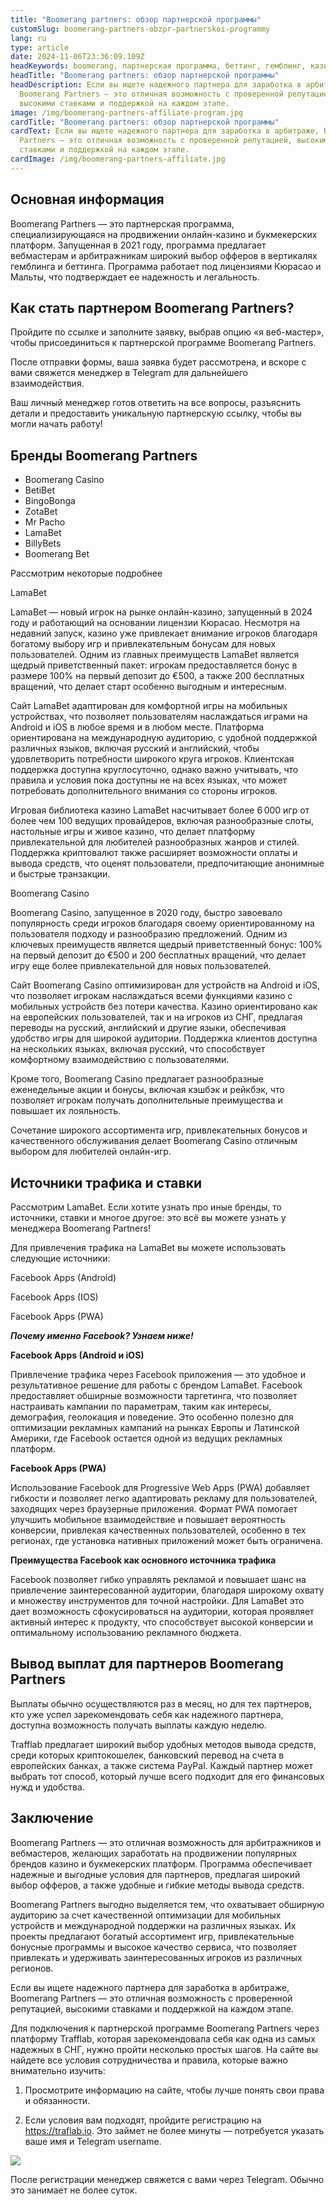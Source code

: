 ```yaml
---
title: "Boomerang partners: обзор партнерской программы"
customSlug: boomerang-partners-obzpr-partnerskoi-programmy
lang: ru
type: article
date: 2024-11-06T23:36:09.109Z
headKeywords: boomerang, партнерская программа, беттинг, гемблинг, казино
headTitle: "Boomerang partners: обзор партнерской программы"
headDescription: Если вы ищете надежного партнера для заработка в арбитраже,
  Boomerang Partners — это отличная возможность с проверенной репутацией,
  высокими ставками и поддержкой на каждом этапе.
image: /img/boomerang-partners-affiliate-program.jpg
cardTitle: "Boomerang partners: обзор партнерской программы"
cardText: Если вы ищете надежного партнера для заработка в арбитраже, Boomerang
  Partners — это отличная возможность с проверенной репутацией, высокими
  ставками и поддержкой на каждом этапе.
cardImage: /img/boomerang-partners-affiliate.jpg
---
```



## Основная информация 

Boomerang Partners — это партнерская программа, специализирующаяся на продвижении онлайн-казино и букмекерских платформ. Запущенная в 2021 году, программа предлагает вебмастерам и арбитражникам широкий выбор офферов в вертикалях гемблинга и беттинга. Программа работает под лицензиями Кюрасао и Мальты, что подтверждает ее надежность и легальность.



## Как стать партнером Boomerang Partners?

Пройдите по ссылке и заполните заявку, выбрав опцию «я веб-мастер», чтобы присоединиться к партнерской программе Boomerang Partners. 

После отправки формы, ваша заявка будет рассмотрена, и вскоре с вами свяжется менеджер в Telegram для дальнейшего взаимодействия. 

Ваш личный менеджер готов ответить на все вопросы, разъяснить детали и предоставить уникальную партнерскую ссылку, чтобы вы могли начать работу!



## Бренды Boomerang Partners

* Boomerang Casino
* BetiBet
* BingoBonga
* ZotaBet
* Mr Pacho
* LamaBet
* BillyBets
* Boomerang Bet

Рассмотрим некоторые подробнее 

LamaBet

LamaBet — новый игрок на рынке онлайн-казино, запущенный в 2024 году и работающий на основании лицензии Кюрасао. Несмотря на недавний запуск, казино уже привлекает внимание игроков благодаря богатому выбору игр и привлекательным бонусам для новых пользователей. Одним из главных преимуществ LamaBet является щедрый приветственный пакет: игрокам предоставляется бонус в размере 100% на первый депозит до €500, а также 200 бесплатных вращений, что делает старт особенно выгодным и интересным.

Сайт LamaBet адаптирован для комфортной игры на мобильных устройствах, что позволяет пользователям наслаждаться играми на Android и iOS в любое время и в любом месте. Платформа ориентирована на международную аудиторию, с удобной поддержкой различных языков, включая русский и английский, чтобы удовлетворить потребности широкого круга игроков. Клиентская поддержка доступна круглосуточно, однако важно учитывать, что правила и условия пока доступны не на всех языках, что может потребовать дополнительного внимания со стороны игроков.

Игровая библиотека казино LamaBet насчитывает более 6 000 игр от более чем 100 ведущих провайдеров, включая разнообразные слоты, настольные игры и живое казино, что делает платформу привлекательной для любителей разнообразных жанров и стилей. Поддержка криптовалют также расширяет возможности оплаты и вывода средств, что оценят пользователи, предпочитающие анонимные и быстрые транзакции.

Boomerang Casino

Boomerang Casino, запущенное в 2020 году, быстро завоевало популярность среди игроков благодаря своему ориентированному на пользователя подходу и разнообразию предложений. Одним из ключевых преимуществ является щедрый приветственный бонус: 100% на первый депозит до €500 и 200 бесплатных вращений, что делает игру еще более привлекательной для новых пользователей.

Сайт Boomerang Casino оптимизирован для устройств на Android и iOS, что позволяет игрокам наслаждаться всеми функциями казино с мобильных устройств без потери качества. Казино ориентировано как на европейских пользователей, так и на игроков из СНГ, предлагая переводы на русский, английский и другие языки, обеспечивая удобство игры для широкой аудитории. Поддержка клиентов доступна на нескольких языках, включая русский, что способствует комфортному взаимодействию с пользователями.     

Кроме того, Boomerang Casino предлагает разнообразные еженедельные акции и бонусы, включая кэшбэк и рейкбэк, что позволяет игрокам получать дополнительные преимущества и повышает их лояльность.

Сочетание широкого ассортимента игр, привлекательных бонусов и качественного обслуживания делает Boomerang Casino отличным выбором для любителей онлайн-игр.



## Источники трафика и ставки 

Рассмотрим LamaBet. Если хотите узнать про иные бренды, то источники, ставки и многое другое: это всё вы можете узнать у менеджера Boomerang Partners!

Для привлечения трафика на LamaBet вы можете использовать следующие источники:

Facebook Apps (Android)

Facebook Apps (IOS)

Facebook Apps (PWA)

***Почему именно Facebook? Узнаем ниже!***

**Facebook Apps (Android и iOS)**

Привлечение трафика через Facebook приложения — это удобное и результативное решение для работы с брендом LamaBet. Facebook предоставляет обширные возможности таргетинга, что позволяет настраивать кампании по параметрам, таким как интересы, демография, геолокация и поведение. Это особенно полезно для оптимизации рекламных кампаний на рынках Европы и Латинской Америки, где Facebook остается одной из ведущих рекламных платформ.

**Facebook Apps (PWA)**

Использование Facebook для Progressive Web Apps (PWA) добавляет гибкости и позволяет легко адаптировать рекламу для пользователей, заходящих через браузерные приложения. Формат PWA помогает улучшить мобильное взаимодействие и повышает вероятность конверсии, привлекая качественных пользователей, особенно в тех регионах, где установка нативных приложений может быть ограничена. 

**Преимущества Facebook как основного источника трафика**

Facebook позволяет гибко управлять рекламой и повышает шанс на привлечение заинтересованной аудитории, благодаря широкому охвату и множеству инструментов для точной настройки. Для LamaBet это дает возможность сфокусироваться на аудитории, которая проявляет активный интерес к продукту, что способствует высокой конверсии и оптимальному использованию рекламного бюджета.



## Вывод выплат для партнеров Boomerang Partners

Выплаты обычно осуществляются раз в месяц, но для тех партнеров, кто уже успел зарекомендовать себя как надежного партнера, доступна возможность получать выплаты каждую неделю. 

Trafflab предлагает широкий выбор удобных методов вывода средств, среди которых криптокошелек, банковский перевод на счета в европейских банках, а также система PayPal. Каждый партнер может выбрать тот способ, который лучше всего подходит для его финансовых нужд и удобства.



## Заключение 

Boomerang Partners — это отличная возможность для арбитражников и вебмастеров, желающих заработать на продвижении популярных брендов казино и букмекерских платформ. Программа обеспечивает надежные и выгодные условия для партнеров, предлагая широкий выбор офферов, а также удобные и гибкие методы вывода средств. 

Boomerang Partners выгодно выделяется тем, что охватывает обширную аудиторию за счет качественной оптимизации для мобильных устройств и международной поддержки на различных языках. Их проекты предлагают богатый ассортимент игр, привлекательные бонусные программы и высокое качество сервиса, что позволяет привлекать и удерживать заинтересованных игроков из различных регионов. 

Если вы ищете надежного партнера для заработка в арбитраже, Boomerang Partners — это отличная возможность с проверенной репутацией, высокими ставками и поддержкой на каждом этапе.



Для подключения к партнерской программе Boomerang Partners через платформу Trafflab, которая зарекомендовала себя как одна из самых надежных в СНГ, нужно пройти несколько простых шагов. На сайте вы найдете все условия сотрудничества и правила, которые важно внимательно изучить:

1. Просмотрите информацию на сайте, чтобы лучше понять свои права и обязанности.

2. Если условия вам подходят, пройдите регистрацию на https://traflab.io. Это займет не более минуты — потребуется указать ваше имя и Telegram username.

![](https://lh7-rt.googleusercontent.com/docsz/AD_4nXeoEX8hXBQiID8T10R0E5bqJJ9dEkX4pD1T5VckrNMQJuE18HCng0rx62wmKaMSPrrJkEDr-dIg58Izt-PCHBRMmpuSHQHESwgCFd1XCCk8f4fFhpyLLCJJ3sOW2P1BzL4BFxc71U6nULr2zb_e?key=WxUN5uxiSLxv443orkT9NW_f)

После регистрации менеджер свяжется с вами через Telegram. Обычно это занимает не более суток.